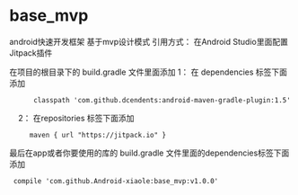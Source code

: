 # base_mvp
android快速开发框架 基于mvp设计模式
引用方式：
在Android Studio里面配置Jitpack插件

 在项目的根目录下的 build.gradle 文件里面添加
     1： 在 dependencies 标签下面添加 

          classpath 'com.github.dcendents:android-maven-gradle-plugin:1.5'

     2： 在repositories 标签下面添加

         maven { url "https://jitpack.io" }
         
 最后在app或者你要使用的库的 build.gradle 文件里面的dependencies标签下面添加
 
     compile 'com.github.Android-xiaole:base_mvp:v1.0.0'
